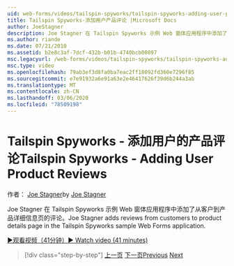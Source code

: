 ```yaml
---
uid: web-forms/videos/tailspin-spyworks/tailspin-spyworks-adding-user-product-reviews
title: Tailspin Spyworks-添加用户产品评论 |Microsoft Docs
author: JoeStagner
description: Joe Stagner 在 Tailspin Spyworks 示例 Web 窗体应用程序中添加了从客户到产品详细信息页的评论。
ms.author: riande
ms.date: 07/21/2010
ms.assetid: b2e8c3af-7dcf-432b-b01b-4740bcb00897
msc.legacyurl: /web-forms/videos/tailspin-spyworks/tailspin-spyworks-adding-user-product-reviews
msc.type: video
ms.openlocfilehash: 79ab3ef3d8fa0ba7eac2ff18092fd360e7296f85
ms.sourcegitcommit: e7e91932a6e91a63e2e46417626f39d6b244a3ab
ms.translationtype: MT
ms.contentlocale: zh-CN
ms.lasthandoff: 03/06/2020
ms.locfileid: "78509198"
---
```

# <a name="tailspin-spyworks---adding-user-product-reviews"></a><span data-ttu-id="1c7f8-103">Tailspin Spyworks - 添加用户的产品评论</span><span class="sxs-lookup"><span data-stu-id="1c7f8-103">Tailspin Spyworks - Adding User Product Reviews</span></span>

<span data-ttu-id="1c7f8-104">作者： [Joe Stagner](https://github.com/JoeStagner)</span><span class="sxs-lookup"><span data-stu-id="1c7f8-104">by [Joe Stagner](https://github.com/JoeStagner)</span></span>

<span data-ttu-id="1c7f8-105">Joe Stagner 在 Tailspin Spyworks 示例 Web 窗体应用程序中添加了从客户到产品详细信息页的评论。</span><span class="sxs-lookup"><span data-stu-id="1c7f8-105">Joe Stagner adds reviews from customers to product details page in the Tailspin Spyworks sample Web Forms application.</span></span>

[<span data-ttu-id="1c7f8-106">&#9654;观看视频（41分钟）</span><span class="sxs-lookup"><span data-stu-id="1c7f8-106">&#9654; Watch video (41 minutes)</span></span>](https://channel9.msdn.com/Blogs/ASP-NET-Site-Videos/tailspin-spyworks-adding-user-product-reviews)

> [!div class="step-by-step"]
> <span data-ttu-id="1c7f8-107">[上一页](tailspin-spyworks-final-check-out.md)
> [下一页](tailspin-spyworks-displaying-user-reviews.md)</span><span class="sxs-lookup"><span data-stu-id="1c7f8-107">[Previous](tailspin-spyworks-final-check-out.md)
[Next](tailspin-spyworks-displaying-user-reviews.md)</span></span>
